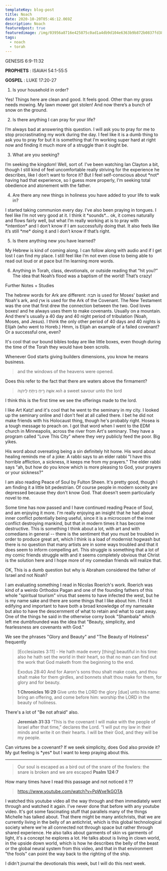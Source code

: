 ```yaml
---
templateKey: blog-post
title: Noach
date: 2020-10-20T05:46:12.069Z
description: Noach
featuredpost: true
featuredimage: /img/03956a8716e425875c0ad1a4db9d104e6363b9b872b0837fd38788e8a891a672.jpeg
tags:
  - noach
  - torah
---
```

GENESIS 6:9-11:32

**PROPHETS** : ISAIAH 54:1-55:5

**GOSPEL** : LUKE 17:20-27





1. Is your household in order?

Yes! Things here are clean and good. It feels good. Other than my grass needs mowing. My lawn mower got stolen! And now there’s a bunch of snow on the ground. 

2. Is there anything I can pray for your life?

I’m always bad at answering this question. I will ask you to pray for me to stop procrastinating my work during the day. I feel like it is a dumb thing to ask you to pray for but it is something that I’m working super hard at right now and finding it much more of a struggle than it ought be. 

3. What are you seeking?

I’m seeking the kingdom! Well, sort of. I’ve been watching Ian Clayton a bit, though I still kind of feel uncomfortable really striving for the experience he describes, like I don’t want to force it? But I feel self-conscious about \*not\* having had that experience, so I guess more properly, I’m seeking total obedience and atonement with the father. 

4. Are there any new things in holiness you have added to your life to walk in?

I started taking communion every day. I’ve also been praying in tongues. I feel like I’m not very good at it. I think it \*sounds\*... ok, it comes naturally and flows fairly well, but what I’m really working at is to pray with \*intention\* and I don’t know if I am successfully doing that. It also feels like it’s still \*me\* doing it and I don’t know if that’s right. 

5. Is there anything new you have learned?

My Hebrew is kind of coming along. I can follow along with audio and if I get lost I can find my place. I still feel like I’m not even close to being able to read out loud or at pace but I’m learning more words.

6. Anything in Torah, class, devotionals, or outside reading that “hit you?”\
The idea that Noah’s flood was a baptism of the world! That’s crazy!

Further Notes + Studies

The hebrew words for Ark are different: תבה is used for Moses' basket and Noah's ark, and ארן is used for the Ark of the Covenant. The New Testament was the one that first drew the connection between the two. God loves boxes! and he always uses them to make covenants. Usually on a mountain. And there's usually a 40 day and 40 night period of tribulation (Noah, Moses, and Jesus). I think the only other period of 40 days and 40 nights is Elijah (who went to Horeb.) Hmm, is Elijah an example of a failed covenant? Or a successful one, even? 

It's cool that our bound bibles today are like little boxes, even though during the time of the Torah they would have been scrolls. 

Whenever God starts giving builders dimensions, you know he means business. 

> and the windows of the heavens were opened.

Does this refer to the fact that there are waters above the firmament?

> ה֗וּא אִשֵּׁ֛ה רֵ֥יחַ נִיחֹ֖חַ לַיהוָֽה
> a sweet savour unto the lord

I think this is the first time we see the offerings made to the lord. 

I like Art Katz! and it's cool that he went to the seminary in my city. I looked up the seminary online and I don't feel at all called there. I bet he did not make friends with his Holocaust thing, though he's probably right. Hosea is a tough message to preach on. I got that word when I went to the EDM church in Minneapolis, across the river from Art's seminary. They have a program called "Love This City" where they very publicly feed the poor. Big yikes. 

His word about overeating being a sin definitely hit home. His word about healing reminds me of a joke: A rabbi says to an elder rabbi "I have this horrible affliction, a sickness, it keeps me from my prayers." The elder rabbi says "ah, but how do you know which is more pleasing to God, your prayers or your sickness?"

I am also reading Peace of Soul by Fulton Sheen. It's pretty good, though I am finding it a little bit pedestrian. Of course people in modern soceity are depressed because they don't know God. That doesn't seem particularly novel to me. 

Some time has now passed and I have continued reading Peace of Soul, and am enjoying it more. I'm really enjoying an insight that he had about inner conflict potentially being useful, since it is a microcosm of the inner conflict destroying mankind, but that in modern times it has become destructive. This is something I think about a lot, with art and with comedians in general -- there is the sentiment that you must be troubled in order to produce great art, which I think is a load of modernist hogwash but there is no question that many artists are in some ways troubled and that it does seem to inform compelling art. This struggle is something that a lot of my comic friends struggle with and it seems completely obvious that Christ is the solution here and I hope more of my comedian friends will realize that. 

OK, This is a dumb question but why is Abraham considered the father of Israel and not Noah? 

I am evaluating something I read in Nicolas Roerich's work. Roerich was kind of a weirdo Orthodox Pagan and one of the founding fathers of this whole "spiritual tourism" virus that seems to have infected the west, but he is my name sake and there are some things that I like about him. I find it edifying and important to have both a broad knowledge of my namesake but also to have the descernment of what to retain and what to cast away. One of the things he said in the otherwise corny book "Shambala" which left me dumbfounded was the idea that "Beauty, simplicity, and fearlessness are covenants with God." 

We see the phrases "Glory and Beauty" and "The Beauty of Holiness" frequently

> \[Ecclesiastes 3:11] - He hath made every \[thing] beautiful in his time: also he hath set the world in their heart, so that no man can find out the work that God maketh from the beginning to the end.
>
> Exodus 28:40 And for Aaron's sons thou shalt make coats, and thou shalt make for them girdles, and bonnets shalt thou make for them, for glory and for beauty. 
>
> **1 Chronicles 16:29** Give unto the LORD the glory \[due] unto his name: bring an offering, and come before him: worship the LORD in the beauty of holiness. 

There's a lot of "Be not afraid" also. 

> **Jeremiah 31:33**  “This is the covenant I will make with the people of Israel
>    after that time,” declares the Lord.
> “I will put my law in their minds
>    and write it on their hearts.
> I will be their God,
>    and they will be my people.

Can virtures be a covenant? If we seek simplicity, does God also provide it? My gut feeling is \*yes\* but I want to keep praying about this. 



- - -

> Our soul is escaped as a bird out of the snare of the fowlers: the snare is broken and we are escaped **Psalm 124:7**

How many times have I read this passage and not noticed it ?? 

> https://www.youtube.com/watch?v=PpWxe1kGOTA

I watched this youtube video all the way through and then immediately went through and watched it again. I've never done that before with any youtube video. It's got some fascinating stuff that parallels many of the things Michelle has talked about. That there might be many antichrists, that we are currently living in the belly of an antichrist, which is this global technological society where we're all connected not through space but rather through shared experience. He also talks about garments of skin vs garments of light, it's a concept he explores a lot. He talks about is living in clown world, in the upside down world, which is how he describes the belly of the beast or the global neural system from this video, and that in that environment "the fools" can point the way back to the righting of the ship. 

I didn't journal the devotionals this week, but I will do this next week.